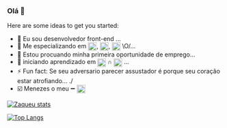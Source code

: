 ### Olá 👋


Here are some ideas to get you started:

- 🔭 Eu sou desenvolvedor front-end ...
- 🌱 Me especializando em <img align="center" height="20px" src="https://img.shields.io/badge/HTML5-E34F26?style=for-the-badge&logo=html5&logoColor=white" alt="html-logo"/>, <img 
align="center" height="20px" src="https://img.shields.io/badge/CSS3-1572B6?style=for-the-badge&logo=css3&logoColor=white" alt="css3-logo"/>, <img align="center" height="20px" src="https://img.shields.io/badge/Java-ED8B00?style=for-the-badge&logo=openjdk&logoColor=white" alt="javascript-logo"/> \O/...
- 🤔 Estou procuando minha primeira oportunidade de emprego...
-  :diamond_shape_with_a_dot_inside: iniciando aprendizado em <img align="center" height="20px" src="https://img.shields.io/badge/JavaScript-323330?style=for-the-badge&logo=javascript&logoColor=F7DF1E" alt="javascript-logo"/> &cap; <img align="center" height="20px" src="https://img.shields.io/badge/React-20232A?style=for-the-badge&logo=react&logoColor=61DAFB" alt="react-logo"/> ...
- ⚡ Fun fact:  Se seu adversario parecer assustador é porque seu coração estar atrofiando... \./
- :ballot_box_with_check: Menezes o meu :heavy_minus_sign: <a href="https://www.linkedin.com/in/zaqueu-aquino-carvalho-menezes/"><img align="center" height="20px" src="https://img.shields.io/badge/LinkedIn-0077B5?style=for-the-badge&logo=linkedin&logoColor=white" alt="linkedin-logo"/></a>

[![Zaqueu stats](https://github-readme-stats.vercel.app/api?username=ZaqueuMenezes)](https://github.com/anuraghazra/github-readme-stats)

[![Top Langs](https://github-readme-stats.vercel.app/api/top-langs/?username=ZaqueuMenezes)](https://github.com/anuraghazra/github-readme-stats)


